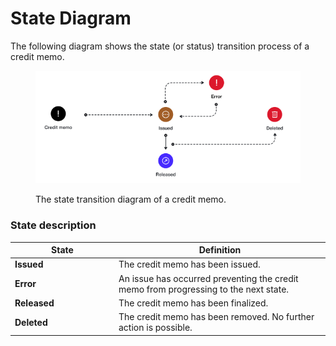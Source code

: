 # State Diagram

The following diagram shows the state (or status) transition process of a credit memo.

<div align="left"><figure><img src="../../../../.gitbook/assets/state_diagram_credit_memo.png" alt=""><figcaption><p>The state transition diagram of a credit memo.</p></figcaption></figure></div>

### State description

<table data-full-width="false"><thead><tr><th width="152">State</th><th>Definition</th></tr></thead><tbody><tr><td><strong>Issued</strong></td><td>The credit memo has been issued.</td></tr><tr><td><strong>Error</strong></td><td>An issue has occurred preventing the credit memo from progressing to the next state.</td></tr><tr><td><strong>Released</strong></td><td>The credit memo has been finalized.</td></tr><tr><td><strong>Deleted</strong></td><td>The credit memo has been removed. No further action is possible.</td></tr></tbody></table>
